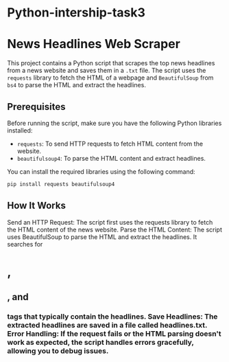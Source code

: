 # Python-intership-task3
# News Headlines Web Scraper

This project contains a Python script that scrapes the top news headlines from a news website and saves them in a `.txt` file. The script uses the `requests` library to fetch the HTML of a webpage and `BeautifulSoup` from `bs4` to parse the HTML and extract the headlines.

## Prerequisites

Before running the script, make sure you have the following Python libraries installed:

- `requests`: To send HTTP requests to fetch HTML content from the website.
- `beautifulsoup4`: To parse the HTML content and extract headlines.

You can install the required libraries using the following command:

```bash
pip install requests beautifulsoup4
```

## How It Works

Send an HTTP Request: The script first uses the requests library to fetch the HTML content of the news website.
Parse the HTML Content: The script uses BeautifulSoup to parse the HTML and extract the headlines. It searches for <h1>, <h2>, and <h3> tags that typically contain the headlines.
Save Headlines: The extracted headlines are saved in a file called headlines.txt.
Error Handling: If the request fails or the HTML parsing doesn't work as expected, the script handles errors gracefully, allowing you to debug issues.
